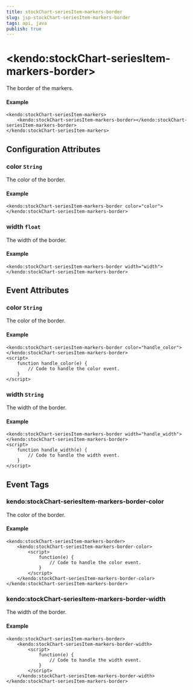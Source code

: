 ```yaml
---
title: stockChart-seriesItem-markers-border
slug: jsp-stockChart-seriesItem-markers-border
tags: api, java
publish: true
---
```


# \<kendo:stockChart-seriesItem-markers-border\>

The border of the markers.

#### Example
    <kendo:stockChart-seriesItem-markers>
        <kendo:stockChart-seriesItem-markers-border></kendo:stockChart-seriesItem-markers-border>
    </kendo:stockChart-seriesItem-markers>

## Configuration Attributes

### color `String`

The color of the border.

#### Example
    <kendo:stockChart-seriesItem-markers-border color="color">
    </kendo:stockChart-seriesItem-markers-border>

### width `float`

The width of the border.

#### Example
    <kendo:stockChart-seriesItem-markers-border width="width">
    </kendo:stockChart-seriesItem-markers-border>


## Event Attributes

### color `String`

The color of the border.


#### Example
    <kendo:stockChart-seriesItem-markers-border color="handle_color">
    </kendo:stockChart-seriesItem-markers-border>
    <script>
        function handle_color(e) {
            // Code to handle the color event.
        }
    </script>

### width `String`

The width of the border.


#### Example
    <kendo:stockChart-seriesItem-markers-border width="handle_width">
    </kendo:stockChart-seriesItem-markers-border>
    <script>
        function handle_width(e) {
            // Code to handle the width event.
        }
    </script>

## Event Tags

### kendo:stockChart-seriesItem-markers-border-color

The color of the border.


#### Example
    <kendo:stockChart-seriesItem-markers-border>
        <kendo:stockChart-seriesItem-markers-border-color>
            <script>
                function(e) {
                    // Code to handle the color event.
                }
            </script>
        </kendo:stockChart-seriesItem-markers-border-color>
    </kendo:stockChart-seriesItem-markers-border>

### kendo:stockChart-seriesItem-markers-border-width

The width of the border.


#### Example
    <kendo:stockChart-seriesItem-markers-border>
        <kendo:stockChart-seriesItem-markers-border-width>
            <script>
                function(e) {
                    // Code to handle the width event.
                }
            </script>
        </kendo:stockChart-seriesItem-markers-border-width>
    </kendo:stockChart-seriesItem-markers-border>


